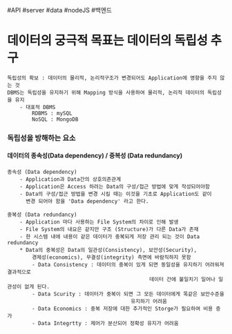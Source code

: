 #API #server #data #nodeJS #백엔드 

# 데이터의 궁극적 목표는 데이터의 독립성 추구
	독립성의 확보 : 데이터의 물리적, 논리적구조가 변경되어도 Application에 영향을 주지 않는 것
	DBMS는 독립성을 유지하기 위해 Mapping 방식을 사용하여 물리적, 논리적 데이터의 독립성을 유지
		- 대표적 DBMS
			RDBMS : mySQL
			NoSQL : MongoDB

### 독립성을 방해하는 요소
#### 데이터의 종속성(Data dependency) / 중복성 (Data redundancy)
	종속성 (Data dependency)
		- Application과 Data간의 상호의존관계
		- Application은 Access 하려는 Data의 구성/접근 방법에 맞게 작성되어야함
		- Data의 구성/접근 방법을 변경 시킬 때는 이것을 기초로 Application도 같이
		  변경 되어야 함을 'Data dependency' 라고 한다. 
	
	중복성 (Data redundancy)
		- Application 마다 사용하는 File System의 차이로 인해 발생
		- File System의 내요은 같지만 구조 (Structure)가 다른 Data가 존재
		- 한 시스템 내에 내용이 같은 데이터가 중복되게 저장 관리 되는 것이 Data redundancy
		* Data의 중복성은 Data의 일관성(Consistency), 보안성(Security), 
			경제성(economics), 무결성(integrity) 측면에 바람직하지 못함
			- Data Consistency : 데이터의 중복이 있게 되면 동일성을 유지하기 어려워져 결과적으로 
												  데이터 간에 불일치기 일어나 일관성이 없게 된다.
			- Data Scurity : 데이터가 중복이 되면 그 모든 데이터에게 똑같은 보안수준을 
								            유지하기 어려움
			- Data Economics : 중복 저장에 대한 추가적인 Storge가 필요하여 비용 증가
			- Data Integrtty : 제어가 분산되어 정확성 유지가 어려움